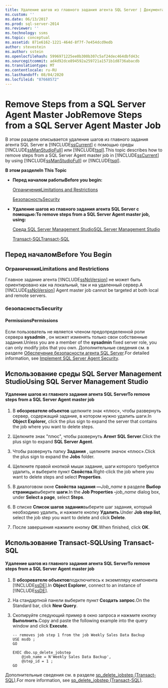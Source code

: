 ```yaml
---
title: Удаление шагов из главного задания агента SQL Server | Документация Майкрософт
ms.custom: ''
ms.date: 06/13/2017
ms.prod: sql-server-2014
ms.reviewer: ''
ms.technology: ssms
ms.topic: conceptual
ms.assetid: 871e6162-1221-464d-8f7f-7e454dcd9edb
author: stevestein
ms.author: sstein
ms.openlocfilehash: 5996971225ee0b300b307c5af24dec464dbfd43c
ms.sourcegitcommit: ad4d92dce894592a259721a1571b1d8736abacdb
ms.translationtype: MT
ms.contentlocale: ru-RU
ms.lasthandoff: 08/04/2020
ms.locfileid: "87668572"
---
```

# <a name="remove-steps-from-a-sql-server-agent-master-job"></a><span data-ttu-id="b387a-102">Remove Steps from a SQL Server Agent Master Job</span><span class="sxs-lookup"><span data-stu-id="b387a-102">Remove Steps from a SQL Server Agent Master Job</span></span>
  <span data-ttu-id="b387a-103">В этом разделе описывается удаление шагов из главного задания агента SQL Server в [!INCLUDE[ssCurrent](../../includes/sscurrent-md.md)] с помощью среды [!INCLUDE[ssManStudioFull](../../includes/ssmanstudiofull-md.md)] или [!INCLUDE[tsql](../../includes/tsql-md.md)].</span><span class="sxs-lookup"><span data-stu-id="b387a-103">This topic describes how to remove steps from a SQL Server Agent master job in [!INCLUDE[ssCurrent](../../includes/sscurrent-md.md)] by using [!INCLUDE[ssManStudioFull](../../includes/ssmanstudiofull-md.md)] or [!INCLUDE[tsql](../../includes/tsql-md.md)].</span></span>  
  
 <span data-ttu-id="b387a-104">**В этом разделе**</span><span class="sxs-lookup"><span data-stu-id="b387a-104">**In This Topic**</span></span>  
  
-   <span data-ttu-id="b387a-105">**Перед началом работы**</span><span class="sxs-lookup"><span data-stu-id="b387a-105">**Before you begin:**</span></span>  
  
     [<span data-ttu-id="b387a-106">Ограничения</span><span class="sxs-lookup"><span data-stu-id="b387a-106">Limitations and Restrictions</span></span>](#Restrictions)  
  
     [<span data-ttu-id="b387a-107">Безопасность</span><span class="sxs-lookup"><span data-stu-id="b387a-107">Security</span></span>](#Security)  
  
-   <span data-ttu-id="b387a-108">**Удаление шагов из главного задания агента SQL Server с помощью:**</span><span class="sxs-lookup"><span data-stu-id="b387a-108">**To remove steps from a SQL Server Agent master job, using:**</span></span>  
  
     [<span data-ttu-id="b387a-109">Среда SQL Server Management Studio</span><span class="sxs-lookup"><span data-stu-id="b387a-109">SQL Server Management Studio</span></span>](#SSMSProcedure)  
  
     [<span data-ttu-id="b387a-110">Transact-SQL</span><span class="sxs-lookup"><span data-stu-id="b387a-110">Transact-SQL</span></span>](#TsqlProcedure)  
  
##  <a name="before-you-begin"></a><a name="BeforeYouBegin"></a> <span data-ttu-id="b387a-111">Перед началом</span><span class="sxs-lookup"><span data-stu-id="b387a-111">Before You Begin</span></span>  
  
###  <a name="limitations-and-restrictions"></a><a name="Restrictions"></a> <span data-ttu-id="b387a-112">Ограничения</span><span class="sxs-lookup"><span data-stu-id="b387a-112">Limitations and Restrictions</span></span>  
 <span data-ttu-id="b387a-113">Главное задание агента [!INCLUDE[ssNoVersion](../../includes/ssnoversion-md.md)] не может быть ориентировано как на локальный, так и на удаленный сервер.</span><span class="sxs-lookup"><span data-stu-id="b387a-113">A [!INCLUDE[ssNoVersion](../../includes/ssnoversion-md.md)] Agent master job cannot be targeted at both local and remote servers.</span></span>  
  
###  <a name="security"></a><a name="Security"></a> <span data-ttu-id="b387a-114">безопасность</span><span class="sxs-lookup"><span data-stu-id="b387a-114">Security</span></span>  
  
####  <a name="permissions"></a><a name="Permissions"></a> <span data-ttu-id="b387a-115">Permissions</span><span class="sxs-lookup"><span data-stu-id="b387a-115">Permissions</span></span>  
 <span data-ttu-id="b387a-116">Если пользователь не является членом предопределенной роли сервера **sysadmin** , он может изменять только свои собственные задания.</span><span class="sxs-lookup"><span data-stu-id="b387a-116">Unless you are a member of the **sysadmin** fixed server role, you can only modify jobs that you own.</span></span> <span data-ttu-id="b387a-117">Дополнительные сведения см. в разделе [Обеспечение безопасности агента SQL Server](implement-sql-server-agent-security.md).</span><span class="sxs-lookup"><span data-stu-id="b387a-117">For detailed information, see [Implement SQL Server Agent Security](implement-sql-server-agent-security.md).</span></span>  
  
##  <a name="using-sql-server-management-studio"></a><a name="SSMSProcedure"></a> <span data-ttu-id="b387a-118">Использование среды SQL Server Management Studio</span><span class="sxs-lookup"><span data-stu-id="b387a-118">Using SQL Server Management Studio</span></span>  
  
#### <a name="to-remove-steps-from-a-sql-server-agent-master-job"></a><span data-ttu-id="b387a-119">Удаление шагов из главного задания агента SQL Server</span><span class="sxs-lookup"><span data-stu-id="b387a-119">To remove steps from a SQL Server Agent master job</span></span>  
  
1.  <span data-ttu-id="b387a-120">В **обозревателе объектов** щелкните знак «плюс», чтобы развернуть сервер, содержащий задание, в котором нужно удалить шаги.</span><span class="sxs-lookup"><span data-stu-id="b387a-120">In **Object Explorer,** click the plus sign to expand the server that contains the job where you want to delete steps.</span></span>  
  
2.  <span data-ttu-id="b387a-121">Щелкните знак "плюс", чтобы развернуть **Агент SQL Server**.</span><span class="sxs-lookup"><span data-stu-id="b387a-121">Click the plus sign to expand **SQL Server Agent**.</span></span>  
  
3.  <span data-ttu-id="b387a-122">Чтобы развернуть папку **Задания** , щелкните значок «плюс».</span><span class="sxs-lookup"><span data-stu-id="b387a-122">Click the plus sign to expand the **Jobs** folder.</span></span>  
  
4.  <span data-ttu-id="b387a-123">Щелкните правой кнопкой мыши задание, шаги которого требуется удалить, и выберите пункт **Свойства**.</span><span class="sxs-lookup"><span data-stu-id="b387a-123">Right-click the job where you want to delete steps and select **Properties**.</span></span>  
  
5.  <span data-ttu-id="b387a-124">В диалоговом окне **Свойства задания —**_Job_name_ в разделе **Выбор страницы**выберите **шаги**.</span><span class="sxs-lookup"><span data-stu-id="b387a-124">In the **Job Properties -**_job_name_ dialog box, under **Select a page**, select **Steps**.</span></span>  
  
6.  <span data-ttu-id="b387a-125">В списке **Список шагов задания**выберите шаг задания, который необходимо удалить, и нажмите кнопку **Удалить**.</span><span class="sxs-lookup"><span data-stu-id="b387a-125">Under **Job step list**, select the job step you want to delete and click **Delete**.</span></span>  
  
7.  <span data-ttu-id="b387a-126">После завершения нажмите кнопку **ОК**.</span><span class="sxs-lookup"><span data-stu-id="b387a-126">When finished, click **OK**.</span></span>  
  
##  <a name="using-transact-sql"></a><a name="TsqlProcedure"></a> <span data-ttu-id="b387a-127">Использование Transact-SQL</span><span class="sxs-lookup"><span data-stu-id="b387a-127">Using Transact-SQL</span></span>  
  
#### <a name="to-remove-steps-from-a-sql-server-agent-master-job"></a><span data-ttu-id="b387a-128">Удаление шагов из главного задания агента SQL Server</span><span class="sxs-lookup"><span data-stu-id="b387a-128">To remove steps from a SQL Server Agent master job</span></span>  
  
1.  <span data-ttu-id="b387a-129">В **обозревателе объектов**подключитесь к экземпляру компонента [!INCLUDE[ssDE](../../includes/ssde-md.md)].</span><span class="sxs-lookup"><span data-stu-id="b387a-129">In **Object Explorer**, connect to an instance of [!INCLUDE[ssDE](../../includes/ssde-md.md)].</span></span>  
  
2.  <span data-ttu-id="b387a-130">На стандартной панели выберите пункт **Создать запрос**.</span><span class="sxs-lookup"><span data-stu-id="b387a-130">On the Standard bar, click **New Query**.</span></span>  
  
3.  <span data-ttu-id="b387a-131">Скопируйте следующий пример в окно запроса и нажмите кнопку **Выполнить**.</span><span class="sxs-lookup"><span data-stu-id="b387a-131">Copy and paste the following example into the query window and click **Execute**.</span></span>  
  
    ```  
    -- removes job step 1 from the job Weekly Sales Data Backup   
    USE msdb ;  
    GO  
  
    EXEC dbo.sp_delete_jobstep  
        @job_name = N'Weekly Sales Data Backup',  
        @step_id = 1 ;  
    GO  
    ```  
  
 <span data-ttu-id="b387a-132">Дополнительные сведения см. в разделе [sp_delete_jobstep &#40;Transact-SQL&#41;](/sql/relational-databases/system-stored-procedures/sp-delete-jobstep-transact-sql).</span><span class="sxs-lookup"><span data-stu-id="b387a-132">For more information, see [sp_delete_jobstep &#40;Transact-SQL&#41;](/sql/relational-databases/system-stored-procedures/sp-delete-jobstep-transact-sql).</span></span>  
  
  
